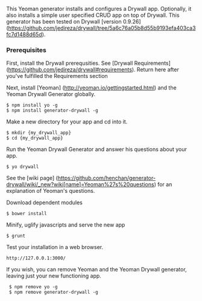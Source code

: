 This Yeoman generator installs and configures a Drywall app. Optionally, it also installs a simple user specified CRUD app on top of Drywall.
This generator has been tested on Drywall [version 0.9.26] (https://github.com/jedireza/drywall/tree/5a6c76a05b8d55b9193efa403ca3fc7d1488d65d).

### Prerequisites
First, install the Drywall prerequsities. See [Drywall Requirements] (https://github.com/jedireza/drywall#requirements). Return here after you've fulfilled the Requirements section

Next, install [Yeoman] (http://yeoman.io/gettingstarted.html) and the Yeoman Drywall Generator globally.

    $ npm install yo -g 
    $ npm install generator-drywall -g 

Make a new directory for your app and cd into it.

    $ mkdir {my_drywall_app} 
    $ cd {my_drywall_app} 

Run the Yeoman Drywall Generator and answer his questions about your app. 

    $ yo drywall

See the [wiki page] (https://github.com/henchan/generator-drywall/wiki/_new?wiki[name]=Yeoman%27s%20questions) for an explanation of Yeoman's questions.

Download dependent modules

    $ bower install

Minify, uglify javascripts and serve the new app

    $ grunt
   
Test your installation in a web browser.

    http://127.0.0.1:3000/
    
If you wish, you can remove Yeoman and the Yeoman Drywall generator, leaving just your new functioning app.

     $ npm remove yo -g 
     $ npm remove generator-drywall -g 
